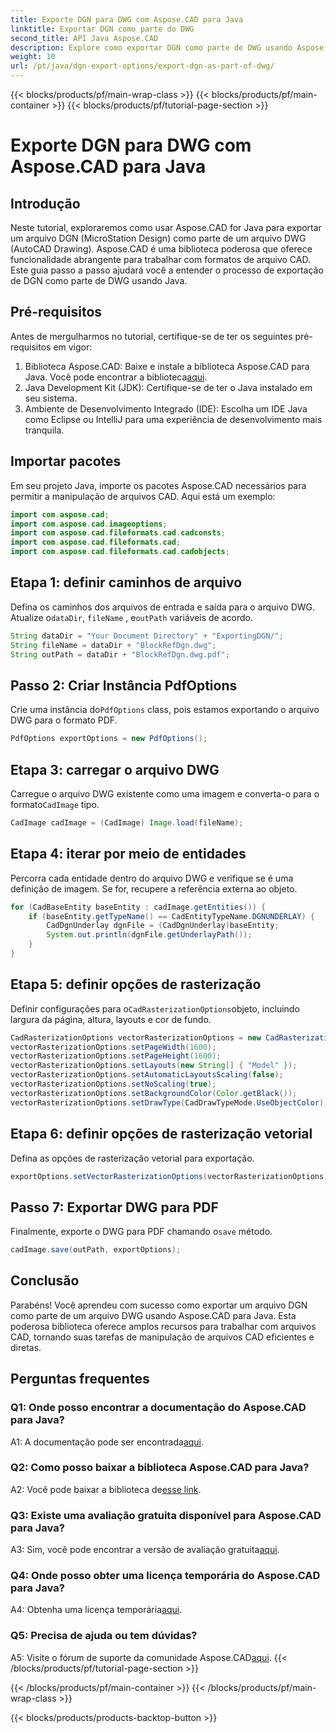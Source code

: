 ```yaml
---
title: Exporte DGN para DWG com Aspose.CAD para Java
linktitle: Exportar DGN como parte do DWG
second_title: API Java Aspose.CAD
description: Explore como exportar DGN como parte de DWG usando Aspose.CAD para Java. Siga nosso guia passo a passo para manipulação eficiente de arquivos CAD.
weight: 10
url: /pt/java/dgn-export-options/export-dgn-as-part-of-dwg/
---
```


{{< blocks/products/pf/main-wrap-class >}}
{{< blocks/products/pf/main-container >}}
{{< blocks/products/pf/tutorial-page-section >}}

# Exporte DGN para DWG com Aspose.CAD para Java

## Introdução

Neste tutorial, exploraremos como usar Aspose.CAD for Java para exportar um arquivo DGN (MicroStation Design) como parte de um arquivo DWG (AutoCAD Drawing). Aspose.CAD é uma biblioteca poderosa que oferece funcionalidade abrangente para trabalhar com formatos de arquivo CAD. Este guia passo a passo ajudará você a entender o processo de exportação de DGN como parte de DWG usando Java.

## Pré-requisitos

Antes de mergulharmos no tutorial, certifique-se de ter os seguintes pré-requisitos em vigor:
1. Biblioteca Aspose.CAD: Baixe e instale a biblioteca Aspose.CAD para Java. Você pode encontrar a biblioteca[aqui](https://releases.aspose.com/cad/java/).
2. Java Development Kit (JDK): Certifique-se de ter o Java instalado em seu sistema.
3. Ambiente de Desenvolvimento Integrado (IDE): Escolha um IDE Java como Eclipse ou IntelliJ para uma experiência de desenvolvimento mais tranquila.

## Importar pacotes

Em seu projeto Java, importe os pacotes Aspose.CAD necessários para permitir a manipulação de arquivos CAD. Aqui está um exemplo:

```java
import com.aspose.cad;
import com.aspose.cad.imageoptions;
import com.aspose.cad.fileformats.cad.cadconsts;
import com.aspose.cad.fileformats.cad;
import com.aspose.cad.fileformats.cad.cadobjects;
```

## Etapa 1: definir caminhos de arquivo

 Defina os caminhos dos arquivos de entrada e saída para o arquivo DWG. Atualize o`dataDir`, `fileName` , e`outPath` variáveis de acordo.

```java
String dataDir = "Your Document Directory" + "ExportingDGN/";
String fileName = dataDir + "BlockRefDgn.dwg";
String outPath = dataDir + "BlockRefDgn.dwg.pdf";
```

## Passo 2: Criar Instância PdfOptions

 Crie uma instância do`PdfOptions` class, pois estamos exportando o arquivo DWG para o formato PDF.

```java
PdfOptions exportOptions = new PdfOptions();
```

## Etapa 3: carregar o arquivo DWG

 Carregue o arquivo DWG existente como uma imagem e converta-o para o formato`CadImage` tipo.

```java
CadImage cadImage = (CadImage) Image.load(fileName);
```

## Etapa 4: iterar por meio de entidades

Percorra cada entidade dentro do arquivo DWG e verifique se é uma definição de imagem. Se for, recupere a referência externa ao objeto.

```java
for (CadBaseEntity baseEntity : cadImage.getEntities()) {
    if (baseEntity.getTypeName() == CadEntityTypeName.DGNUNDERLAY) {
        CadDgnUnderlay dgnFile = (CadDgnUnderlay)baseEntity;
        System.out.println(dgnFile.getUnderlayPath());
    }
}
```

## Etapa 5: definir opções de rasterização

 Definir configurações para o`CadRasterizationOptions`objeto, incluindo largura da página, altura, layouts e cor de fundo.

```java
CadRasterizationOptions vectorRasterizationOptions = new CadRasterizationOptions();
vectorRasterizationOptions.setPageWidth(1600);
vectorRasterizationOptions.setPageHeight(1600);
vectorRasterizationOptions.setLayouts(new String[] { "Model" });
vectorRasterizationOptions.setAutomaticLayoutsScaling(false);
vectorRasterizationOptions.setNoScaling(true);
vectorRasterizationOptions.setBackgroundColor(Color.getBlack());
vectorRasterizationOptions.setDrawType(CadDrawTypeMode.UseObjectColor);
```

## Etapa 6: definir opções de rasterização vetorial

Defina as opções de rasterização vetorial para exportação.

```java
exportOptions.setVectorRasterizationOptions(vectorRasterizationOptions);
```

## Passo 7: Exportar DWG para PDF

 Finalmente, exporte o DWG para PDF chamando o`save` método.

```java
cadImage.save(outPath, exportOptions);
```

## Conclusão

Parabéns! Você aprendeu com sucesso como exportar um arquivo DGN como parte de um arquivo DWG usando Aspose.CAD para Java. Esta poderosa biblioteca oferece amplos recursos para trabalhar com arquivos CAD, tornando suas tarefas de manipulação de arquivos CAD eficientes e diretas.

## Perguntas frequentes

### Q1: Onde posso encontrar a documentação do Aspose.CAD para Java?

 A1: A documentação pode ser encontrada[aqui](https://reference.aspose.com/cad/java/).

### Q2: Como posso baixar a biblioteca Aspose.CAD para Java?

 A2: Você pode baixar a biblioteca de[esse link](https://releases.aspose.com/cad/java/).

### Q3: Existe uma avaliação gratuita disponível para Aspose.CAD para Java?

 A3: Sim, você pode encontrar a versão de avaliação gratuita[aqui](https://releases.aspose.com/).

### Q4: Onde posso obter uma licença temporária do Aspose.CAD para Java?

 A4: Obtenha uma licença temporária[aqui](https://purchase.aspose.com/temporary-license/).

### Q5: Precisa de ajuda ou tem dúvidas?

 A5: Visite o fórum de suporte da comunidade Aspose.CAD[aqui](https://forum.aspose.com/c/cad/19).
{{< /blocks/products/pf/tutorial-page-section >}}

{{< /blocks/products/pf/main-container >}}
{{< /blocks/products/pf/main-wrap-class >}}

{{< blocks/products/products-backtop-button >}}
